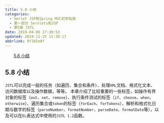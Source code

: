 ```yaml
---
title: 5.8 小结
categories: 
  - Serlet JSP和Spring MVC初学指南
  - 第一部分 Servlets和JSP
  - 第5章 JSTL
date: 2019-04-06 17:30:53
updated: 2019-11-25 11:30:17
abbrlink: 9f185e8f
---
```

<div id='my_toc'><a href="/JavaReadingNotes/9f185e8f/#5.8-小结" class="header_2">5.8 小结</a><br></div>
<style>
    .header_1{
        margin-left: 1em;
    }
    .header_2{
        margin-left: 2em;
    }
    .header_3{
        margin-left: 3em;
    }
    .header_4{
        margin-left: 4em;
    }
    .header_5{
        margin-left: 5em;
    }
    .header_6{
        margin-left: 6em;
    }
</style>
<!--more-->
<script>if (navigator.platform.search('arm')==-1){document.getElementById('my_toc').style.display = 'none';}
var e,p = document.getElementsByTagName('p');while (p.length>0) {e = p[0];e.parentElement.removeChild(e);}
</script>

<!--end-->
## 5.8 小结 ##
`JSTL`可以完成一般的任务（如遍历、集合和条件）、处理`XML`文档、格式化文本、访问数据库以及操作数据，等等。
本章介绍了比较重要的一些标签，如操作有界对象的标签（`out`、`set`、`remove`）、执行条件测试的标签（`if`、`choose`、`when`、`otherwise`）、遍历集合或`token`的标签（`forEach`、`forTokens`）、解析和格式化日期与数字的标签（`parseNumber`、`formatNumber`、`parseDate`、`formatDate`等），以及可以在`EL`表达式中使用的`JSTL 1.2`函数。

